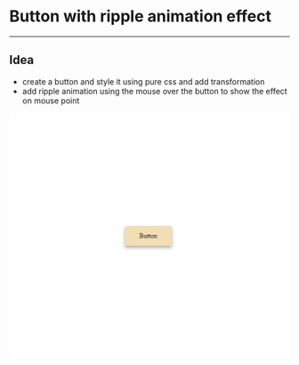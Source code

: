 # Button with ripple animation effect
---
## Idea 

- create a button and style it using pure css and add transformation
- add ripple animation using the mouse over the button to show the effect on mouse point

![Project Screenshot](ripple_effect.gif)